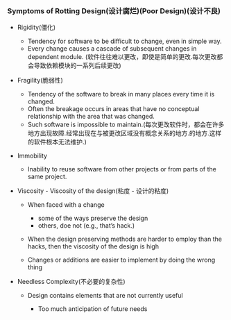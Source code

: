 ### Symptoms of Rotting Design(设计腐烂)(Poor Design)(设计不良)

* Rigidity(僵化)

  - Tendency for software to be difficult to change, even in simple way.
  - Every change causes a cascade of subsequent changes in dependent module. 
    (软件往往难以更改，即使是简单的更改.每次更改都会导致依赖模块的一系列后续更改)
  
* Fragility(脆弱性)
  
  - Tendency of the software to break in many places every time it is changed.
  - Often the breakage occurs in areas that have no conceptual relationship with the
  area that was changed.
  - Such software is impossible to maintain.(每次更改软件时，都会在许多地方出现故障.经常出现在与被更改区域没有概念关系的地方.的地方.这样的软件根本无法维护.)
  
* Immobility
  
  - Inability to reuse software from other projects or from parts of the same project.
  
* Viscosity - Viscosity of the design(粘度 - 设计的粘度)
  
  - When faced with a change
  
    - some of the ways preserve the design
    - others, doe not (e.g., that’s hack.)
  - When the design preserving methods are harder to employ than the hacks, then the viscosity of the design is high
  - Changes or additions are easier to implement by doing the wrong thing
  
* Needless Complexity(不必要的复杂性)

  - Design contains elements that are not currently useful
    
    - Too much anticipation of future needs